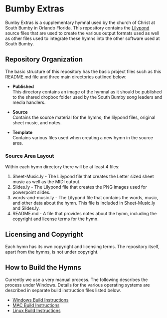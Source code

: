 # Bumby Extras
Bumby Extras is a supplementary hymnal used by the church of Christ at South Bumby in Orlando Florida.  This repository contains the [Lilypond](http://lilypond.org/ "Lilypond") source files that are used to create the various output formats used as well as other files used to integrate these hymns into the other software used at South Bumby.

## Repository Organization

The basic structure of this repository has the basic project files such as this README.md file and three main directories outlined below:

- **Published**  
  This directory contains an image of the hymnal as it should be published to the shared dropbox folder used by the South Bumby song leaders and media handlers.

- **Source**  
  Contains the source material for the hymns; the lilypond files, original sheet music, and notes.

- **Template**  
  Contains various files used when creating a new hymn in the source area.

### Source Area Layout

Within each hymn directory there will be at least 4 files:

1. Sheet-Music.ly -
   The Lilypond file that creates the Letter sized sheet music as well as the MIDI output.
2. Slides.ly -
   The Lilypond file that creates the PNG images used for powerpoint slides.
3. words-and-music.ly -
   The Lilypond file that contains the words, music, and other data about the
   hymn.  This file is included in Sheet-Music.ly and Slides.ly.
4. README.md -
   A file that provides notes about the hymn, including the copyright and license terms for the hymn.


## Licensing and Copyright

Each hymn has its own copyright and licensing terms.  The repository itself, apart from the hymns, is not under copyright.

## How to Build the Hymns

Currently we use a very manual process.  The following describes the process under Windows.  Details for the various operating systems are described in separate build instruction files listed below.

- [Windows Build Instructions](windows_build.md)
- [MAC Build Instructions](mac_build.md)
- [Linux Build Instructions](linux_build.md)